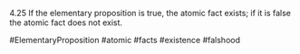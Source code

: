 4.25 If the elementary proposition is true, the atomic fact exists; if it is false the atomic fact does not exist.

#ElementaryProposition #atomic #facts #existence #falshood 